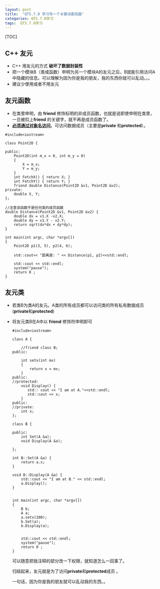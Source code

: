 ```yaml
---
layout: post
title:  "QT5.7.0 学习写一个关键词查找器"
categories: QT5.7.0学习
tags:  QT5.7.0学习
---
```


[TOC]
## C++  友元 

- C++ 用友元的方式 **破坏了数据封装性**
- 把一个模块B（类或函数）申明为另一个模块A的友元之后，B就能引用访问A中隐藏的信息。可以理解为因为你是我的朋友，我的东西你就可以乱动。。。
- 建议少使用或者不用友元

## 友元函数

- 在类里申明，由 **friend** 修饰标明的非成员函数，也就是说即使申明在类里，一旦被扣上**friend** 的关键字，就不再是成员函数了。
- **<u>必须通过对象名访问</u>**。可访问数据成员（主要是**private** 和**protected**）。

```
#include<iostream>

class Point2D {

public:
    Point2D(int m_x = 0, int m_y = 0)
    {
        X = m_x;
        Y = m_y;
    }
    int FetchX() { return X; }
    int FetchY() { return Y; }
    friend double Distance(Point2D &v1, Point2D &v2);
private:
    double X, Y;
};

//注意该函数不是任何类的成员函数
double Distance(Point2D &v1, Point2D &v2) {
    double dx = v1.X -v2.X;
    double dy = v1.Y - v2.Y;
    return sqrt(dx*dx + dy*dy);
}

int main(int argc, char *argv[])
{
    Point2D p1(3, 5), p2(4, 6);

    std::cout<< "距离是: " << Distance(p1, p2)<<std::endl;
    
    std::cout << std::endl;
    system("pause");
    return 0 ;
}
```



## 友元类 

- 若类B为类A的友元。A类的所有成员都可以访问类的所有私有数据成员(**private**和**protected**)

- 将友元类B在A中以 **friend**  修饰符申明即可

  ```
  #include<iostream>
  
  class A {
  
      //friend class B;
  public:
  
      int setx(int mx)
      {
          return x = mx;
      }
  public:
  //protected:
      void Display() {
         std:: cout << "I am at A."<<std::endl;
         std::cout << x;
      }
  public:
  //private:
      int x;
  };
  
  class B {
  
  public:
      int Set(A &a);
      void Display(A &a);
  
  };
  
  int B::Set(A &a) {
      return a.x;
  }
  
  void B::Display(A &a) {
      std::cout << "I am at B." << std::endl;
      a.Display();
  }
  
  
  int main(int argc, char *argv[])
  {
      B b;
      A a;
      a.setx(100);
      b.Set(a);
      b.Display(a);
      
      
      std::cout << std::endl;
      system("pause");
      return 0 ;
  }
  
  ```

  可以随意把我注释的部分改一下权限，就知道怎么一回事了。

  归结起来，友元就是为了访问**private**和**protected**成员 。

  一句话，因为你是我的朋友就可以乱动我的东西。。





